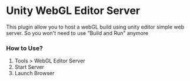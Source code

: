 # Unity WebGL Editor Server

This plugin allow you to host a webGL build using unity editor simple web server. So you won't need to use "Build and Run" anymore

### How to Use?
1. Tools > WebGL Editor Server
2. Start Server
3. Launch Browser